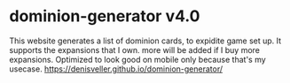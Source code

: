 # dominion-generator v4.0
This website generates a list of dominion cards, to expidite game set up. It supports the expansions that I own. more will be added if I buy more expansions. Optimized to look good on mobile only because that's my usecase. 
https://denisveller.github.io/dominion-generator/
